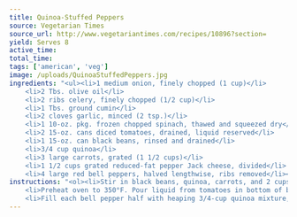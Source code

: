 ```yaml
---
title: Quinoa-Stuffed Peppers
source: Vegetarian Times
source_url: http://www.vegetariantimes.com/recipes/10896?section=
yield: Serves 8
active_time: 
total_time: 
tags: ['american', 'veg']
image: /uploads/QuinoaStuffedPeppers.jpg
ingredients: "<ul><li>1 medium onion, finely chopped (1 cup)</li>
	<li>2 Tbs. olive oil</li>
	<li>2 ribs celery, finely chopped (1/2 cup)</li>
	<li>1 Tbs. ground cumin</li>
	<li>2 cloves garlic, minced (2 tsp.)</li>
	<li>1 10-oz. pkg. frozen chopped spinach, thawed and squeezed dry</li>
	<li>2 15-oz. cans diced tomatoes, drained, liquid reserved</li>
	<li>1 15-oz. can black beans, rinsed and drained</li>
	<li>3/4 cup quinoa</li>
	<li>3 large carrots, grated (1 1/2 cups)</li>
	<li>1 1/2 cups grated reduced-fat pepper Jack cheese, divided</li>
	<li>4 large red bell peppers, halved lengthwise, ribs removed</li></ul>"
instructions: "<ol><li>Stir in black beans, quinoa, carrots, and 2 cups water. Cover, and bring to a boil. Reduce heat to medium-low, and simmer 20 minutes, or until quinoa is tender. Stir in 1 cup cheese. Season with salt and pepper, if desired.</li>
	<li>Preheat oven to 350°F. Pour liquid from tomatoes in bottom of baking dish.</li>
	<li>Fill each bell pepper half with heaping 3/4-cup quinoa mixture, and place in baking dish. Cover with foil, and bake 1 hour. Uncover, and sprinkle each pepper with 1 Tbs. remaining cheese. Bake 15 minutes more, or until tops of stuffed peppers are browned. Let stand 5 minutes. Transfer stuffed peppers to serving plates, and drizzle each with pan juices before serving.</li></ol>"
---
```

